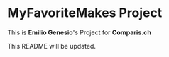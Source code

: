 #  MyFavoriteMakes Project

This is **Emilio Genesio**'s Project for **Comparis.ch**

This README will be updated.
